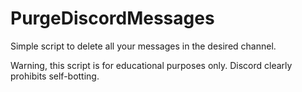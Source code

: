 # PurgeDiscordMessages
Simple script to delete all your messages in the desired channel.

Warning, this script is for educational purposes only. Discord clearly prohibits self-botting.
